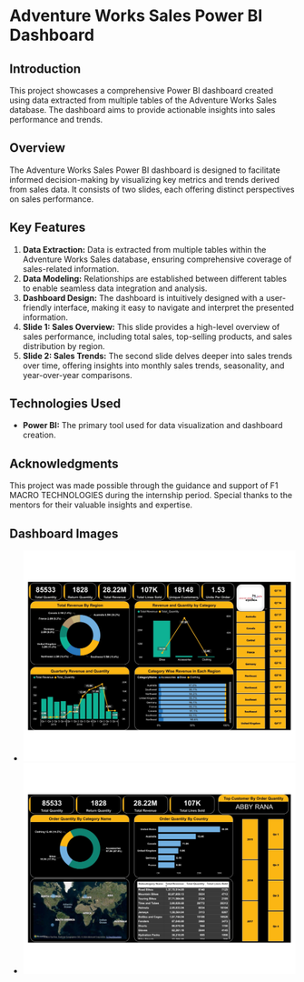 # Adventure Works Sales Power BI Dashboard

## Introduction
This project showcases a comprehensive Power BI dashboard created using data extracted from multiple tables of the Adventure Works Sales database. The dashboard aims to provide actionable insights into sales performance and trends.

## Overview
The Adventure Works Sales Power BI dashboard is designed to facilitate informed decision-making by visualizing key metrics and trends derived from sales data. It consists of two slides, each offering distinct perspectives on sales performance.

## Key Features
1. **Data Extraction:** Data is extracted from multiple tables within the Adventure Works Sales database, ensuring comprehensive coverage of sales-related information.
2. **Data Modeling:** Relationships are established between different tables to enable seamless data integration and analysis.
3. **Dashboard Design:** The dashboard is intuitively designed with a user-friendly interface, making it easy to navigate and interpret the presented information.
4. **Slide 1: Sales Overview:** This slide provides a high-level overview of sales performance, including total sales, top-selling products, and sales distribution by region.
5. **Slide 2: Sales Trends:** The second slide delves deeper into sales trends over time, offering insights into monthly sales trends, seasonality, and year-over-year comparisons.

## Technologies Used
- **Power BI:** The primary tool used for data visualization and dashboard creation.
## Acknowledgments
This project was made possible through the guidance and support of F1 MACRO TECHNOLOGIES during the internship period. Special thanks to the mentors for their valuable insights and expertise.

## Dashboard Images
- ![Slide 1: Sales Overview](Images/Img_1.jpg)
- ![Slide 2: Sales Trends](Images/Img_2.jpg)
